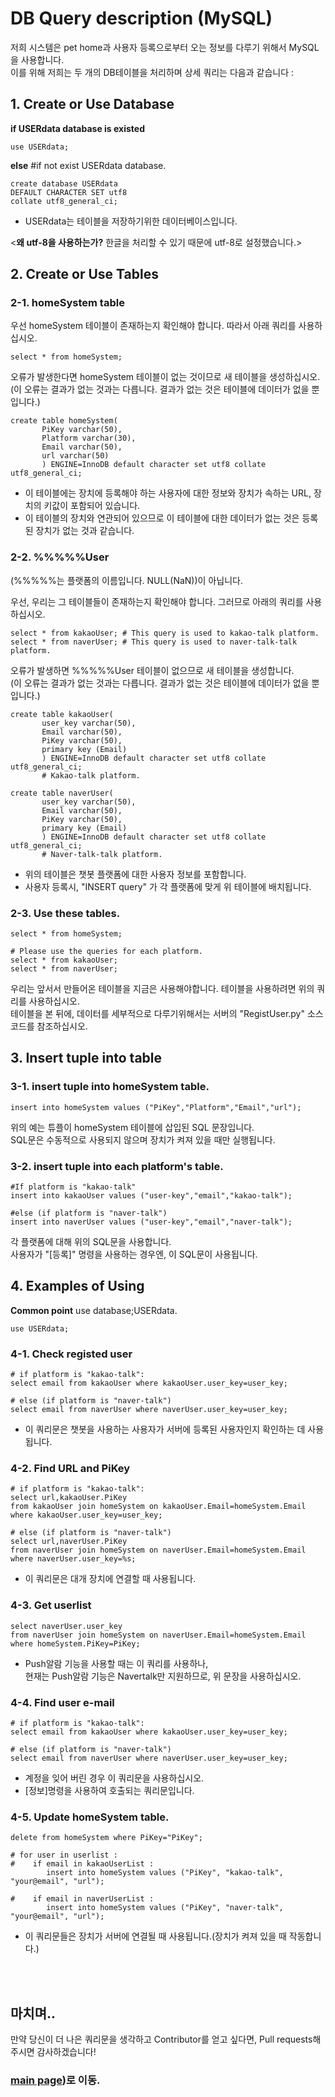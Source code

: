 # DB Query description (MySQL)

저희 시스템은 pet home과 사용자 등록으로부터 오는 정보를 다루기 위해서 MySQL을 사용합니다.<br/>
이를 위해 저희는 두 개의 DB테이블을 처리하며 상세 쿼리는 다음과 같습니다 :


## 1. Create or Use Database <br/>


**if USERdata database is existed**
```
use USERdata;
```

**else** #if not exist USERdata database.
```
create database USERdata
DEFAULT CHARACTER SET utf8 
collate utf8_general_ci;
```

- USERdata는 테이블을 저장하기위한 데이터베이스입니다.<br/>

<**왜 utf-8을 사용하는가?** 한글을 처리할 수 있기 때문에 utf-8로 설정했습니다.>


## 2. Create or Use Tables<br/>

### 2-1. homeSystem table<br/>

우선 homeSystem 테이블이 존재하는지 확인해야 합니다. 따라서 아래 쿼리를 사용하십시오.<br/>

```
select * from homeSystem;
```

오류가 발생한다면 homeSystem 테이블이 없는 것이므로 새 테이블을 생성하십시오.
(이 오류는 결과가 없는 것과는 다릅니다. 결과가 없는 것은 테이블에 데이터가 없을 뿐입니다.)

```
create table homeSystem(
       PiKey varchar(50),
       Platform varchar(30),
       Email varchar(50),
       url varchar(50)
       ) ENGINE=InnoDB default character set utf8 collate utf8_general_ci;
```

- 이 테이블에는 장치에 등록해야 하는 사용자에 대한 정보와 장치가 속하는 URL, 장치의 키값이 포함되어 있습니다.<br/>
- 이 테이블의 장치와 연관되어 있으므로 이 테이블에 대한 데이터가 없는 것은 등록된 장치가 없는 것과 같습니다.
  
  
### 2-2. %%%%%User<br/>
(%%%%%는 플랫폼의 이름입니다. NULL(NaN))이 아닙니다.<br/>

우선, 우리는 그 테이블들이 존재하는지 확인해야 합니다. 그러므로 아래의 쿼리를 사용하십시오.
```
select * from kakaoUser; # This query is used to kakao-talk platform.
select * from naverUser; # This query is used to naver-talk-talk platform.
```

오류가 발생하면 %%%%%User 테이블이 없으므로 새 테이블을 생성합니다.<br/>
(이 오류는 결과가 없는 것과는 다릅니다. 결과가 없는 것은 테이블에 데이터가 없을 뿐입니다.)

```
create table kakaoUser(
       user_key varchar(50),
       Email varchar(50),
       PiKey varchar(50),
       primary key (Email)
       ) ENGINE=InnoDB default character set utf8 collate utf8_general_ci;
       # Kakao-talk platform.
 
create table naverUser(
       user_key varchar(50),
       Email varchar(50),
       PiKey varchar(50),
       primary key (Email)
       ) ENGINE=InnoDB default character set utf8 collate utf8_general_ci;
       # Naver-talk-talk platform.
```

- 위의 테이블은 챗봇 플랫폼에 대한 사용자 정보를 포함합니다. <br/>
- 사용자 등록시, "INSERT query" 가 각 플랫폼에 맞게 위 테이블에 배치됩니다.


### 2-3. Use these tables.<br/>

```
select * from homeSystem;

# Please use the queries for each platform.
select * from kakaoUser;
select * from naverUser;
```

우리는 앞서서 만들어온 테이블을 지금은 사용해야합니다. 테이블을 사용하려면 위의 쿼리를 사용하십시오.<br/>
테이블을 본 뒤에, 데이터를 세부적으로 다루기위해서는 서버의 "RegistUser.py" 소스코드를 참조하십시오.


## 3. Insert tuple into table <br/>

### 3-1. insert tuple into homeSystem table.

```
insert into homeSystem values ("PiKey","Platform","Email","url");
```

위의 예는 튜플이 homeSystem 테이블에 삽입된 SQL 문장입니다.<br/>
SQL문은 수동적으로 사용되지 않으며 장치가 켜져 있을 때만 실행됩니다.<br/>


### 3-2. insert tuple into each platform's table.

```
#If platform is "kakao-talk"
insert into kakaoUser values ("user-key","email","kakao-talk");

#else (if platform is "naver-talk")
insert into naverUser values ("user-key","email","naver-talk");
```

각 플랫폼에 대해 위의 SQL문을 사용합니다. <br/>
사용자가 "[등록]" 명령을 사용하는 경우엔, 이 SQL문이 사용됩니다.


## 4. Examples of Using <br/>

**Common point** use database;USERdata. 

```
use USERdata;
```

### 4-1. Check registed user

```
# if platform is "kakao-talk":
select email from kakaoUser where kakaoUser.user_key=user_key;

# else (if platform is "naver-talk")
select email from naverUser where naverUser.user_key=user_key;
```

- 이 쿼리문은 챗봇을 사용하는 사용자가 서버에 등록된 사용자인지 확인하는 데 사용됩니다.


### 4-2. Find URL and PiKey

```
# if platform is "kakao-talk":
select url,kakaoUser.PiKey 
from kakaoUser join homeSystem on kakaoUser.Email=homeSystem.Email 
where kakaoUser.user_key=user_key;

# else (if platform is "naver-talk")
select url,naverUser.PiKey 
from naverUser join homeSystem on naverUser.Email=homeSystem.Email 
where naverUser.user_key=%s;
```

- 이 쿼리문은 대개 장치에 연결할 때 사용됩니다.


### 4-3. Get userlist

```
select naverUser.user_key 
from naverUser join homeSystem on naverUser.Email=homeSystem.Email 
where homeSystem.PiKey=PiKey;
```

- Push알람 기능을 사용할 때는 이 쿼리를 사용하나, <br/>
  현재는 Push알람 기능은 Navertalk만 지원하므로, 위 문장을 사용하십시오.
  
  
### 4-4. Find user e-mail

```
# if platform is "kakao-talk":
select email from kakaoUser where kakaoUser.user_key=user_key;

# else (if platform is "naver-talk")
select email from naverUser where naverUser.user_key=user_key;
```

- 계정을 잊어 버린 경우 이 쿼리문을 사용하십시오.
- [정보]명령을 사용하여 호출되는 쿼리문입니다.


### 4-5. Update homeSystem table.

```
delete from homeSystem where PiKey="PiKey";

# for user in userlist :
#    if email in kakaoUserList :
        insert into homeSystem values ("PiKey", "kakao-talk", "your@email", "url");
        
#    if email in naverUserList :
        insert into homeSystem values ("PiKey", "naver-talk", "your@email", "url");
```

- 이 쿼리문들은 장치가 서버에 연결될 때 사용됩니다.(장치가 켜져 있을 때 작동합니다.)<br/>

<br/><br/>


## 마치며..
만약 당신이 더 나은 쿼리문을 생각하고 Contributor를 얻고 싶다면, Pull requests해주시면 감사하겠습니다!
### [main page](https://github.com/kuj0210/IoT-Pet-Home-System/README_KR.md))로 이동.
